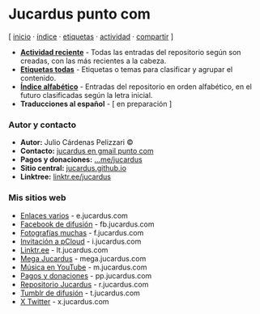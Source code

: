 # Jucardus punto com
[ [inicio](https://github.com/jucardus/jucardus.github.io/blob/main/index.md) · [índice](https://github.com/jucardus/jucardus.github.io/blob/main/indice.md) · [etiquetas](https://github.com/jucardus/jucardus.github.io/blob/main/etiquetas.md) · [actividad](https://github.com/jucardus/jucardus.github.io/blob/main/actividad.md) · [compartir](https://x.com/intent/tweet?text=Repositorio%20Jucardus%20%E2%80%94%20%C3%8Dndices%0A%0AP%C3%A1gina%20de%20inicio%20del%20repositorio%20Jucardus%2C%20con%20los%20%C3%ADndices%20principales.%0A%0A%E2%86%92%20https%3A%2F%2Fgithub.com%2Fjucardus%2Fjucardus.github.io%2Fblob%2Fmain%2Findex.md%0A%0A%23indices_jucardus) ]

* **[Actividad reciente](https://github.com/jucardus/jucardus.github.io/blob/main/actividad.md)** - Todas las entradas del repositorio según son creadas, con las más recientes a la cabeza.
* **[Etiquetas todas](https://github.com/jucardus/jucardus.github.io/blob/main/etiquetas.md)** - Etiquetas o temas para clasificar y agrupar el contenido.
* **[Índice alfabético](https://github.com/jucardus/jucardus.github.io/blob/main/indice.md)** - Entradas del repositorio en orden alfabético, en el futuro clasificadas según la letra inicial.
* **Traducciones al español** - [ en preparación ]

### Autor y contacto

* **Autor:** Julio Cárdenas Pelizzari ©
* **Contacto:** [jucardus en gmail punto com](https://jucardus.github.io/correo.png)
* **Pagos y donaciones:** [...me/jucardus](https://www.paypal.com/paypalme/jucardus)
* **Sitio central:** [jucardus.github.io](https://jucardus.github.io)
* **Linktree:** [linktr.ee/jucardus](https://linktr.ee/jucardus)

### Mis sitios web

* [Enlaces varios](https://jucardus.github.io/enlaces) - e.jucardus.com
* [Facebook de difusión](https://www.facebook.com/jucardus.page) - fb.jucardus.com
* [Fotografías muchas](https://jucardus.github.io/fotos) - f.jucardus.com
* [Invitación a pCloud](https://is.gd/ipcloud) - i.jucardus.com
* [Linktr.ee](https://linktr.ee/jucardus) - lt.jucardus.com
* [Mega Jucardus](https://mega.nz/folder/RFF0BByY#a1ur6uzA4H0XH0vopBFp5g) - mega.jucardus.com
* [Música en YouTube](https://www.youtube.com/@jucardus/playlists) - m.jucardus.com
* [Pagos y donaciones](https://www.paypal.com/paypalme/jucardus) - pp.jucardus.com
* [Repositorio Jucardus](https://github.com/jucardus/jucardus.github.io/blob/main/index.md) - r.jucardus.com
* [Tumblr de difusión](https://jucardus.tumblr.com/) - t.jucardus.com
* [X Twitter](https://x.com/jucardus) - x.jucardus.com
